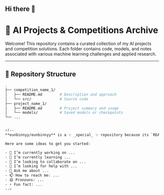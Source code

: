 ## Hi there 👋
# 🧠 AI Projects & Competitions Archive

Welcome! This repository contains a curated collection of my AI projects and competition solutions. Each folder contains code, models, and notes associated with various machine learning challenges and applied research.

---

## 📂 Repository Structure

```bash
.
├── competition_name_1/
│   ├── README.md        # Description and approach
│   └── src/             # Source code
├── project_name_1/
│   ├── README.md        # Project summary and usage
│   └── models/          # Saved models or checkpoints
└── ...


<!--
**eunbinnyy/eunbinnyy** is a ✨ _special_ ✨ repository because its `README.md` (this file) appears on your GitHub profile.

Here are some ideas to get you started:

- 🔭 I’m currently working on ...
- 🌱 I’m currently learning ...
- 👯 I’m looking to collaborate on ...
- 🤔 I’m looking for help with ...
- 💬 Ask me about ...
- 📫 How to reach me: ...
- 😄 Pronouns: ...
- ⚡ Fun fact: ...
-->
